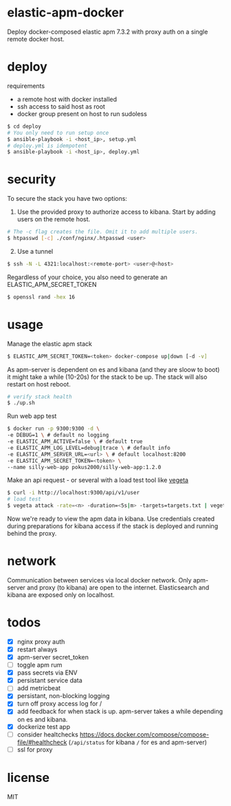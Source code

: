 # elastic-apm-docker
Deploy docker-composed elastic apm 7.3.2 with proxy auth on a single remote docker host.

# deploy
requirements
- a remote host with docker installed
- ssh access to said host as root
- docker group present on host to run sudoless

```bash
$ cd deploy
# You only need to run setup once
$ ansible-playbook -i <host_ip>, setup.yml
# deploy.yml is idempotent
$ ansible-playbook -i <host_ip>, deploy.yml
```

# security
To secure the stack you have two options:
1. Use the provided proxy to authorize access to kibana. Start by adding users on the remote host.
```bash
# The -c flag creates the file. Omit it to add multiple users.
$ htpasswd [-c] ./conf/nginx/.htpasswd <user>
```
2. Use a tunnel
```bash
$ ssh -N -L 4321:localhost:<remote-port> <user>@<host>
```

Regardless of your choice, you also need to generate an ELASTIC_APM_SECRET_TOKEN

```bash
$ openssl rand -hex 16
```

# usage
Manage the elastic apm stack
```bash
$ ELASTIC_APM_SECRET_TOKEN=<token> docker-compose up|down [-d -v]
```
As apm-server is dependent on es and kibana (and they are sloow to boot) it might take a while (10-20s) for the stack to be up. The stack will also restart on host reboot.

```bash
# verify stack health
$ ./up.sh
```

Run web app test
```bash
$ docker run -p 9300:9300 -d \
-e DEBUG=1 \ # default no logging
-e ELASTIC_APM_ACTIVE=false \ # default true
-e ELASTIC_APM_LOG_LEVEL=debug|trace \ # default info
-e ELASTIC_APM_SERVER_URL=<url> \ # default localhost:8200
-e ELASTIC_APM_SECRET_TOKEN=<token> \
--name silly-web-app pokus2000/silly-web-app:1.2.0
```

Make an api request - or several with a load test tool like [vegeta](https://github.com/tsenart/vegeta)
```bash
$ curl -i http://localhost:9300/api/v1/user
# load test
$ vegeta attack -rate=<n> -duration=<5s|m> -targets=targets.txt | vegeta report
```

Now we're ready to view the apm data in kibana. Use credentials created during preparations for kibana access if the stack is deployed and running behind the proxy.

# network
Communication between services via local docker network. Only apm-server and proxy (to kibana) are open to the internet. Elasticsearch and kibana are exposed only on localhost.

# todos
- [x] nginx proxy auth
- [x] restart always
- [x] apm-server secret_token
- [ ] toggle apm rum
- [x] pass secrets via ENV
- [x] persistant service data
- [ ] add metricbeat
- [x] persistant, non-blocking logging
- [x] turn off proxy access log for /
- [x] add feedback for when stack is up. apm-server takes a while depending on es and kibana.
- [x] dockerize test app
- [ ] consider healtchecks https://docs.docker.com/compose/compose-file/#healthcheck (`/api/status` for kibana `/` for es and apm-server)
- [ ] ssl for proxy

# license
MIT
